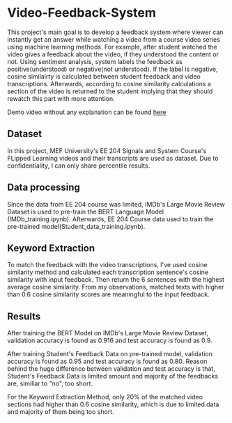 # Video-Feedback-System

This project's main goal is to develop a feedback system where viewer can instantly get an answer while watching a video from a course video series using machine learning methods. For example, after student watched the video gives a feedback about the video, if they understood the content or not. Using sentiment analysis, system labels the feedback as positive(understood) or negative(not understood). If the label is negative, cosine similairty is calculated between student feedback and video transcriptions. Afterwards, according to cosine similarity calculations a section of the video is returned to the student implying that they should rewatch this part with more attention.

Demo video without any explanation can be found [here](https://drive.google.com/file/d/1rNt5LDIPw395cAenD47yuzZHjBFJYbVY/view?usp=sharing)

## Dataset
In this project, MEF University's EE 204 Signals and System Course's FLipped Learning videos and their transcripts are used as dataset. Due to confidentiality, I can only share percentile results.

## Data processing
Since the data from EE 204 course was limited, IMDb's Large Movie Review Dataset is used to pre-train the BERT Language Model (IMDb_training.ipynb). Afterwards, EE 204 Course data used to train the pre-trained model(Student_data_training.ipynb).

## Keyword Extraction

To match the feedback with the video transcriptions, I've used cosine similarity method and calculated each transcription sentence's cosine similarity with input feedback. Then return the 6 sentences with the highest average cosine similarity. From my observations, matched texts with higher than 0.6 cosine similarity scores are meaningful to the input feedback. 

## Results


After training the BERT Model on IMDb's Large Movie Review Dataset, validation accuracy is found as 0.916 and test accuracy is found as 0.9.

After training Student's Feedback Data on pre-trained model, validation accuracy is found as 0.95 and test accuracy is found as 0.80. Reason behind the huge difference between validation and test accuracy is that, Student's Feedback Data is limited amount and majority of the feedbacks are, similiar to "no",  too short.


For the Keyword Extraction Method, only 20% of the matched video sections had higher than 0.6 cosine similarity, which is due to limited data and majority of them being too short.




